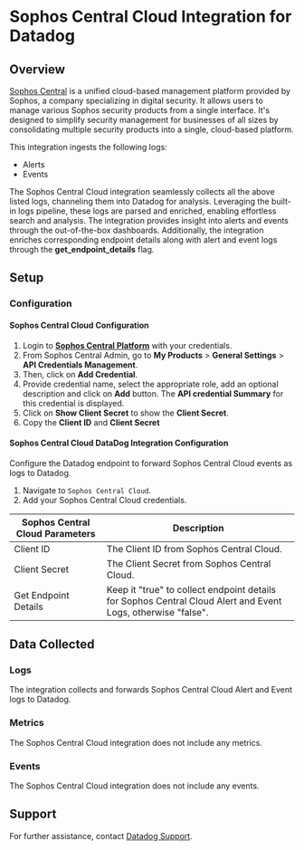 # Sophos Central Cloud Integration for Datadog

## Overview

[Sophos Central][1] is a unified cloud-based management platform provided by Sophos, a company specializing in digital security. It allows users to manage various Sophos security products from a single interface. It's designed to simplify security management for businesses of all sizes by consolidating multiple security products into a single, cloud-based platform.

This integration ingests the following logs:

- Alerts
- Events

The Sophos Central Cloud integration seamlessly collects all the above listed logs, channeling them into Datadog for analysis. Leveraging the built-in logs pipeline, these logs are parsed and enriched, enabling effortless search and analysis. The integration provides insight into alerts and events through the out-of-the-box dashboards. Additionally, the integration enriches corresponding endpoint details along with alert and event logs through the **get_endpoint_details** flag.

## Setup

### Configuration

#### Sophos Central Cloud Configuration

1. Login to [**Sophos Central Platform**][2] with your credentials.
2. From Sophos Central Admin, go to **My Products** > **General Settings** > **API Credentials Management**.
3. Then, click on **Add Credential**.
4. Provide credential name, select the appropriate role, add an optional description and click on **Add** button. The **API credential Summary** for this credential is displayed.
5. Click on **Show Client Secret** to show the **Client Secret**.
6. Copy the **Client ID** and **Client Secret**

#### Sophos Central Cloud DataDog Integration Configuration

Configure the Datadog endpoint to forward Sophos Central Cloud events as logs to Datadog.

1. Navigate to `Sophos Central Cloud`.
2. Add your Sophos Central Cloud credentials.

| Sophos Central Cloud Parameters | Description                                                                |
| ------------------------------- | -------------------------------------------------------------------------- |
| Client ID                       | The Client ID from Sophos Central Cloud.                                         |
| Client Secret                   | The Client Secret from Sophos Central Cloud.                                     |
| Get Endpoint Details            | Keep it "true" to collect endpoint details for Sophos Central Cloud Alert and Event Logs, otherwise "false".                 |

## Data Collected

### Logs

The integration collects and forwards Sophos Central Cloud Alert and Event logs to Datadog.

### Metrics

The Sophos Central Cloud integration does not include any metrics.

### Events

The Sophos Central Cloud integration does not include any events.

## Support

For further assistance, contact [Datadog Support][3].

[1]: https://www.sophos.com/en-us/products/sophos-central
[2]: https://cloud.sophos.com/manage/login
[3]: https://docs.datadoghq.com/help/